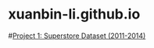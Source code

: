 # xuanbin-li.github.io

#[Project 1: Superstore Dataset (2011-2014)](https://fanxybin.github.io/Project1_Superstore_Dataset/)
